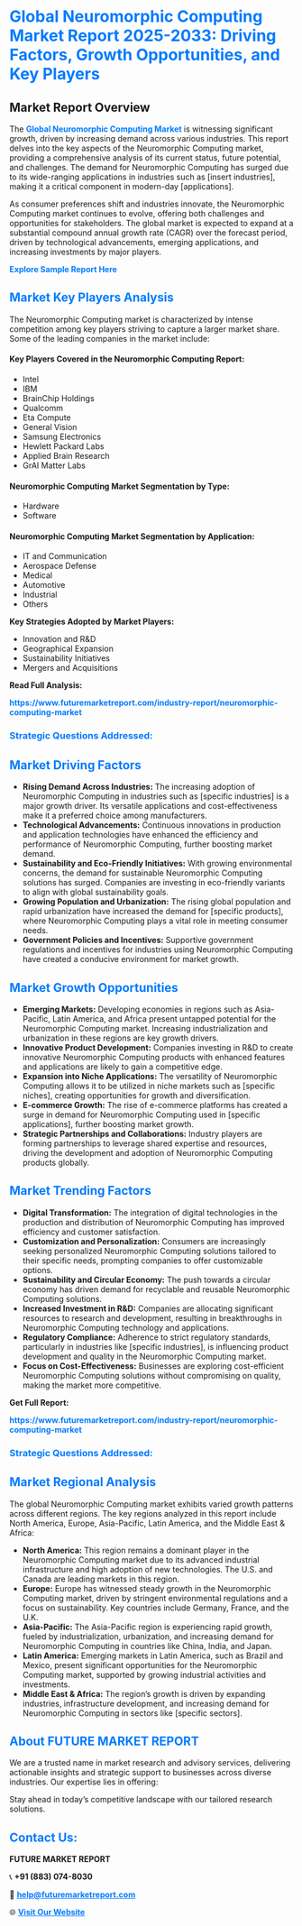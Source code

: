 <h1 style="color: #007BFF;">Global Neuromorphic Computing Market Report 2025-2033: Driving Factors, Growth Opportunities, and Key Players</h1>

<section id="overview">
<h2>Market Report Overview</h2>
<p>The <a href="https://www.futuremarketreport.com/industry-report/neuromorphic-computing-market" style="color: #007BFF; text-decoration: none;"><strong>Global Neuromorphic Computing Market</strong></a> is witnessing significant growth, driven by increasing demand across various industries. This report delves into the key aspects of the Neuromorphic Computing market, providing a comprehensive analysis of its current status, future potential, and challenges. The demand for Neuromorphic Computing has surged due to its wide-ranging applications in industries such as [insert industries], making it a critical component in modern-day [applications].</p>
<p>As consumer preferences shift and industries innovate, the Neuromorphic Computing market continues to evolve, offering both challenges and opportunities for stakeholders. The global market is expected to expand at a substantial compound annual growth rate (CAGR) over the forecast period, driven by technological advancements, emerging applications, and increasing investments by major players.</p>
</section>

<section id="overview">
<p><a href="https://www.futuremarketreport.com/request-sample/reportId=28787" style="color: #007BFF; text-decoration: none;"><strong>Explore Sample Report Here</strong></a></p>
</section>

<section id="key-players">
<h2 style="color: #007BFF;">Market Key Players Analysis</h2>
<p>The Neuromorphic Computing market is characterized by intense competition among key players striving to capture a larger market share. Some of the leading companies in the market include:</p>
<h4>Key Players Covered in the Neuromorphic Computing Report:</h4>
<ul><li>Intel</li><li>IBM</li><li>BrainChip Holdings</li><li>Qualcomm</li><li>Eta Compute</li><li>General Vision</li><li>Samsung Electronics</li><li>Hewlett Packard Labs</li><li>Applied Brain Research</li><li>GrAI Matter Labs</li></ul>
<h4>Neuromorphic Computing Market Segmentation by Type:</h4>
<ul><li>Hardware</li><li>Software</li></ul>

<h4>Neuromorphic Computing Market Segmentation by Application:</h4>
<ul><li>IT and Communication</li><li>Aerospace Defense</li><li>Medical</li><li>Automotive</li><li>Industrial</li><li>Others</li></ul>
<p><strong>Key Strategies Adopted by Market Players:</strong></p>
<ul>
<li>Innovation and R&D</li>
<li>Geographical Expansion</li>
<li>Sustainability Initiatives</li>
<li>Mergers and Acquisitions</li>
</ul>
</section>

<section>
<p><strong>Read Full Analysis: </strong></p><a href="https://www.futuremarketreport.com/industry-report/neuromorphic-computing-market" style="color: #007BFF; text-decoration: none;"><strong>https://www.futuremarketreport.com/industry-report/neuromorphic-computing-market</strong></a>
<h3 style="color: #007BFF;">Strategic Questions Addressed:</h3>
</section>

<section id="driving-factors">
<h2 style="color: #007BFF;">Market Driving Factors</h2>
<ul>
<li><strong>Rising Demand Across Industries:</strong> The increasing adoption of Neuromorphic Computing in industries such as [specific industries] is a major growth driver. Its versatile applications and cost-effectiveness make it a preferred choice among manufacturers.</li>
<li><strong>Technological Advancements:</strong> Continuous innovations in production and application technologies have enhanced the efficiency and performance of Neuromorphic Computing, further boosting market demand.</li>
<li><strong>Sustainability and Eco-Friendly Initiatives:</strong> With growing environmental concerns, the demand for sustainable Neuromorphic Computing solutions has surged. Companies are investing in eco-friendly variants to align with global sustainability goals.</li>
<li><strong>Growing Population and Urbanization:</strong> The rising global population and rapid urbanization have increased the demand for [specific products], where Neuromorphic Computing plays a vital role in meeting consumer needs.</li>
<li><strong>Government Policies and Incentives:</strong> Supportive government regulations and incentives for industries using Neuromorphic Computing have created a conducive environment for market growth.</li>
</ul>
</section>

<section id="growth-opportunities">
<h2 style="color: #007BFF;">Market Growth Opportunities</h2>
<ul>
<li><strong>Emerging Markets:</strong> Developing economies in regions such as Asia-Pacific, Latin America, and Africa present untapped potential for the Neuromorphic Computing market. Increasing industrialization and urbanization in these regions are key growth drivers.</li>
<li><strong>Innovative Product Development:</strong> Companies investing in R&D to create innovative Neuromorphic Computing products with enhanced features and applications are likely to gain a competitive edge.</li>
<li><strong>Expansion into Niche Applications:</strong> The versatility of Neuromorphic Computing allows it to be utilized in niche markets such as [specific niches], creating opportunities for growth and diversification.</li>
<li><strong>E-commerce Growth:</strong> The rise of e-commerce platforms has created a surge in demand for Neuromorphic Computing used in [specific applications], further boosting market growth.</li>
<li><strong>Strategic Partnerships and Collaborations:</strong> Industry players are forming partnerships to leverage shared expertise and resources, driving the development and adoption of Neuromorphic Computing products globally.</li>
</ul>
</section>

<section id="trending-factors">
<h2 style="color: #007BFF;">Market Trending Factors</h2>
<ul>
<li><strong>Digital Transformation:</strong> The integration of digital technologies in the production and distribution of Neuromorphic Computing has improved efficiency and customer satisfaction.</li>
<li><strong>Customization and Personalization:</strong> Consumers are increasingly seeking personalized Neuromorphic Computing solutions tailored to their specific needs, prompting companies to offer customizable options.</li>
<li><strong>Sustainability and Circular Economy:</strong> The push towards a circular economy has driven demand for recyclable and reusable Neuromorphic Computing solutions.</li>
<li><strong>Increased Investment in R&D:</strong> Companies are allocating significant resources to research and development, resulting in breakthroughs in Neuromorphic Computing technology and applications.</li>
<li><strong>Regulatory Compliance:</strong> Adherence to strict regulatory standards, particularly in industries like [specific industries], is influencing product development and quality in the Neuromorphic Computing market.</li>
<li><strong>Focus on Cost-Effectiveness:</strong> Businesses are exploring cost-efficient Neuromorphic Computing solutions without compromising on quality, making the market more competitive.</li>
</ul>
</section>

<section>
<p><strong>Get Full Report: </strong></p><a href="https://www.futuremarketreport.com/industry-report/neuromorphic-computing-market" style="color: #007BFF; text-decoration: none;"><strong>https://www.futuremarketreport.com/industry-report/neuromorphic-computing-market</strong></a>
<h3 style="color: #007BFF;">Strategic Questions Addressed:</h3>
</section>


<section id="regional-analysis">
<h2 style="color: #007BFF;">Market Regional Analysis</h2>
<p>The global Neuromorphic Computing market exhibits varied growth patterns across different regions. The key regions analyzed in this report include North America, Europe, Asia-Pacific, Latin America, and the Middle East & Africa:</p>
<ul>
<li><strong>North America:</strong> This region remains a dominant player in the Neuromorphic Computing market due to its advanced industrial infrastructure and high adoption of new technologies. The U.S. and Canada are leading markets in this region.</li>
<li><strong>Europe:</strong> Europe has witnessed steady growth in the Neuromorphic Computing market, driven by stringent environmental regulations and a focus on sustainability. Key countries include Germany, France, and the U.K.</li>
<li><strong>Asia-Pacific:</strong> The Asia-Pacific region is experiencing rapid growth, fueled by industrialization, urbanization, and increasing demand for Neuromorphic Computing in countries like China, India, and Japan.</li>
<li><strong>Latin America:</strong> Emerging markets in Latin America, such as Brazil and Mexico, present significant opportunities for the Neuromorphic Computing market, supported by growing industrial activities and investments.</li>
<li><strong>Middle East & Africa:</strong> The region’s growth is driven by expanding industries, infrastructure development, and increasing demand for Neuromorphic Computing in sectors like [specific sectors].</li>
</ul>
</section>

<footer>
<h2 style="color: #007BFF;">About FUTURE MARKET REPORT</h2>
<p>We are a trusted name in market research and advisory services, delivering actionable insights and strategic support to businesses across diverse industries. Our expertise lies in offering:</p>

<p>Stay ahead in today’s competitive landscape with our tailored research solutions.</p>

<h2 style="color: #007BFF;">Contact Us:</h2>
<p><strong>FUTURE MARKET REPORT</strong></p>
<p>📞 <strong>+91 (883) 074-8030</strong></p>
<p>📧 <strong><a href="mailto:help@futuremarketreport.com" style="color: #007BFF;">help@futuremarketreport.com</a></strong></p>
<p>🌐 <strong><a href="https://www.futuremarketreport.com/" style="color: #007BFF;">Visit Our Website</a></strong></p>
</footer>